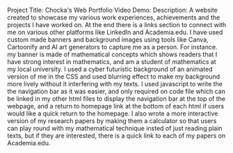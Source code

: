 Project Title: Chocka's Web Portfolio
Video Demo: 
Description: A website created to showcase my various work experiences, achievements and the projects I have worked on. At the end there is a links section to connect with me on various other platforms like LinkedIn and Academia.edu. I have used custom made banners and background images using tools like Canva, Cartoonify and AI art generators to capture me as a person. For instance. my banner is made of mathematical concepts which shows readers that I have strong interest in mathematics, and am a student of mathematics at my local university. I used a cyber futuristic background of an animated version of me in the CSS and used blurring effect to make my background more lively without it interfering with my texts. I used javascript to write the the navigation bar as it was easier, and only required on code file which can be linked in my other html files to display the navigation bar at the top of the webpage, and a return to homepage link at the bottom of each html if users would like a quick return to the homepage. I also wrote a more interactive version of my research papers by making them a calculator so that users can play round with my mathematical technique insted of just reading plain texts, but if they are interested, there is a quick link to each of my papers on Academia.edu.
